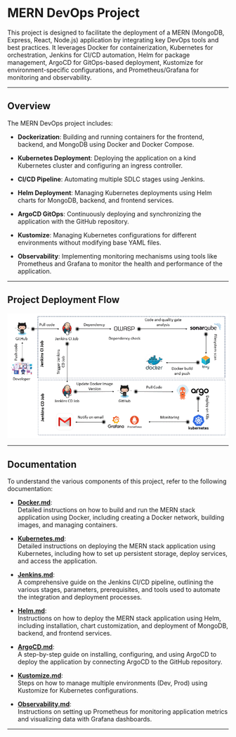 # MERN DevOps Project

This project is designed to facilitate the deployment of a MERN (MongoDB, Express, React, Node.js) application by integrating key DevOps tools and best practices. It leverages Docker for containerization, Kubernetes for orchestration, Jenkins for CI/CD automation, Helm for package management, ArgoCD for GitOps-based deployment, Kustomize for environment-specific configurations, and Prometheus/Grafana for monitoring and observability.

---

## Overview

The MERN DevOps project includes:

- **Dockerization**: Building and running containers for the frontend, backend, and MongoDB using Docker and Docker Compose.

- **Kubernetes Deployment**: Deploying the application on a kind Kubernetes cluster and configuring an ingress controller.

- **CI/CD Pipeline**: Automating multiple SDLC stages using Jenkins.

- **Helm Deployment**: Managing Kubernetes deployments using Helm charts for MongoDB, backend, and frontend services.

- **ArgoCD GitOps**: Continuously deploying and synchronizing the application with the GitHub repository.

- **Kustomize**: Managing Kubernetes configurations for different environments without modifying base YAML files.

- **Observability**: Implementing monitoring mechanisms using tools like Prometheus and Grafana to monitor the health and performance of the application.

---

## Project Deployment Flow

![workflow-gif](./docs/assets/workflow.gif)

---

## Documentation

To understand the various components of this project, refer to the following documentation:

- **[Docker.md](./docs/Docker.md)**:  
  Detailed instructions on how to build and run the MERN stack application using Docker, including creating a Docker network, building images, and managing containers.

- **[Kubernetes.md](./docs/Kubernetes.md)**:  
  Detailed instructions on deploying the MERN stack application using Kubernetes, including how to set up persistent storage, deploy services, and access the application.

- **[Jenkins.md](./docs/Jenkins.md)**:  
  A comprehensive guide on the Jenkins CI/CD pipeline, outlining the various stages, parameters, prerequisites, and tools used to automate the integration and deployment processes.

- **[Helm.md](./docs/Helm.md)**:  
  Instructions on how to deploy the MERN stack application using Helm, including installation, chart customization, and deployment of MongoDB, backend, and frontend services.

- **[ArgoCD.md](./docs/ArgoCD.md)**:  
  A step-by-step guide on installing, configuring, and using ArgoCD to deploy the application by connecting ArgoCD to the GitHub repository.

- **[Kustomize.md](./docs/Kustomize.md)**:  
  Steps on how to manage multiple environments (Dev, Prod) using Kustomize for Kubernetes configurations.

- **[Observability.md](./docs/Observability.md)**:  
  Instructions on setting up Prometheus for monitoring application metrics and visualizing data with Grafana dashboards.

---

